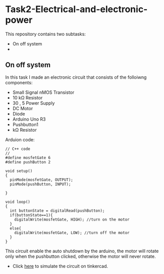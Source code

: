 # Task2-Electrical-and-electronic-power
This repository contains two subtasks:
- On off system
- 
## On off system
In this task I made an electronic circuit that consists of the folloiwng components:
- Small Signal nMOS Transistor
- 10 kΩ Resistor
- 30 , 5 Power Supply
- DC Motor
- Diode
- Arduino Uno R3
- Pushbutton1 
- kΩ Resistor

Arduion code:
```
// C++ code
//
#define mosfetGate 6
#define pushButton 2

void setup()
{
  pinMode(mosfetGate, OUTPUT);
  pinMode(pushButton, INPUT);

}

void loop()
{
  int buttonState = digitalRead(pushButton);
  if(buttonState==1){
  	digitalWrite(mosfetGate, HIGH); //turn on the motor
  }
  else{
  	digitalWrite(mosfetGate, LOW); //turn off the motor
  }
}
```
This circuit enable the auto shutdown by the arduino, the motor will rotate only when the pushbutton clicked, otherwise the motor will never rotate.
- Click [here](https://www.tinkercad.com/things/hP8x8h8XdHQ-bodacious-jaiks-crift/editel?sharecode=Dn_C5lPQhzsvtIkSJjDFKiJFKJQM5L63AIrcKs9e6DA) to simulate the circuit on tinkercad.
